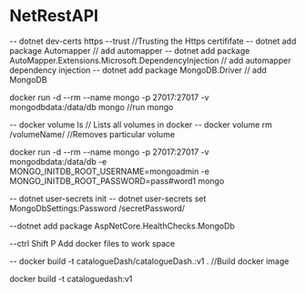 # NetRestAPI

-- dotnet dev-certs https --trust    //Trusting the Https certififate
-- dotnet add package Automapper  // add automapper
-- dotnet add package AutoMapper.Extensions.Microsoft.DependencyInjection // add automapper dependency injection
-- dotnet add package MongoDB.Driver   // add MongoDB

 docker run -d --rm --name mongo -p 27017:27017 -v mongodbdata:/data/db  mongo    //run mongo

 -- docker volume ls    // Lists all volumes in docker
 -- docker volume rm /volumeName/  //Removes particular volume

  docker run -d --rm --name mongo -p 27017:27017 -v mongodbdata:/data/db -e MONGO_INITDB_ROOT_USERNAME=mongoadmin -e MONGO_INITDB_ROOT_PASSWORD=pass#word1 mongo

-- dotnet user-secrets init
-- dotnet user-secrets set MongoDbSettings:Password /secretPassword/

--dotnet add package AspNetCore.HealthChecks.MongoDb

--ctrl Shift P Add docker files to work space

-- docker build -t catalogueDash/catalogueDash.:v1 . //Build docker image

docker build -t cataloguedash:v1
